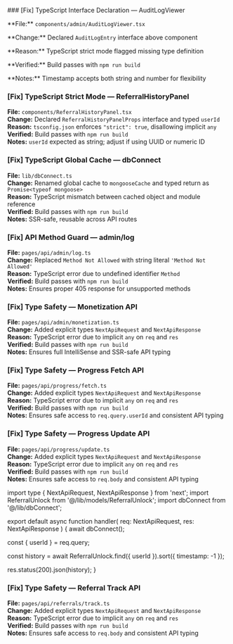 \### \[Fix] TypeScript Interface Declaration — AuditLogViewer



\*\*File:\*\* `components/admin/AuditLogViewer.tsx`  

\*\*Change:\*\* Declared `AuditLogEntry` interface above component  

\*\*Reason:\*\* TypeScript strict mode flagged missing type definition  

\*\*Verified:\*\* Build passes with `npm run build`  

\*\*Notes:\*\* Timestamp accepts both string and number for flexibility


### [Fix] TypeScript Strict Mode — ReferralHistoryPanel

**File:** `components/ReferralHistoryPanel.tsx`  
**Change:** Declared `ReferralHistoryPanelProps` interface and typed `userId`  
**Reason:** `tsconfig.json` enforces `"strict": true`, disallowing implicit `any`  
**Verified:** Build passes with `npm run build`  
**Notes:** `userId` expected as string; adjust if using UUID or numeric ID


### [Fix] TypeScript Global Cache — dbConnect

**File:** `lib/dbConnect.ts`  
**Change:** Renamed global cache to `mongooseCache` and typed return as `Promise<typeof mongoose>`  
**Reason:** TypeScript mismatch between cached object and module reference  
**Verified:** Build passes with `npm run build`  
**Notes:** SSR-safe, reusable across API routes


### [Fix] API Method Guard — admin/log

**File:** `pages/api/admin/log.ts`  
**Change:** Replaced `Method Not Allowed` with string literal `'Method Not Allowed'`  
**Reason:** TypeScript error due to undefined identifier `Method`  
**Verified:** Build passes with `npm run build`  
**Notes:** Ensures proper 405 response for unsupported methods


### [Fix] Type Safety — Monetization API

**File:** `pages/api/admin/monetization.ts`  
**Change:** Added explicit types `NextApiRequest` and `NextApiResponse`  
**Reason:** TypeScript error due to implicit `any` on `req` and `res`  
**Verified:** Build passes with `npm run build`  
**Notes:** Ensures full IntelliSense and SSR-safe API typing


### [Fix] Type Safety — Progress Fetch API

**File:** `pages/api/progress/fetch.ts`  
**Change:** Added explicit types `NextApiRequest` and `NextApiResponse`  
**Reason:** TypeScript error due to implicit `any` on `req` and `res`  
**Verified:** Build passes with `npm run build`  
**Notes:** Ensures safe access to `req.query.userId` and consistent API typing     


### [Fix] Type Safety — Progress Update API

**File:** `pages/api/progress/update.ts`  
**Change:** Added explicit types `NextApiRequest` and `NextApiResponse`  
**Reason:** TypeScript error due to implicit `any` on `req` and `res`  
**Verified:** Build passes with `npm run build`  
**Notes:** Ensures safe access to `req.body` and consistent API typing

import type { NextApiRequest, NextApiResponse } from 'next';
import ReferralUnlock from '@/lib/models/ReferralUnlock';
import dbConnect from '@/lib/dbConnect';

export default async function handler(
  req: NextApiRequest,
  res: NextApiResponse
) {
  await dbConnect();

  const { userId } = req.query;

  const history = await ReferralUnlock.find({ userId }).sort({ timestamp: -1 });

  res.status(200).json(history);
}


### [Fix] Type Safety — Referral Track API

**File:** `pages/api/referrals/track.ts`  
**Change:** Added explicit types `NextApiRequest` and `NextApiResponse`  
**Reason:** TypeScript error due to implicit `any` on `req` and `res`  
**Verified:** Build passes with `npm run build`  
**Notes:** Ensures safe access to `req.body` and consistent API typing
